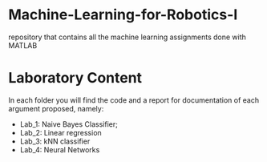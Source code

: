 # Machine-Learning-for-Robotics-I
repository that contains all the machine learning assignments done with MATLAB
# Laboratory Content
In each folder you will find the code and a report for documentation of each argument proposed, namely:
* Lab_1: Naive Bayes Classifier;
* Lab_2: Linear regression
* Lab_3: kNN classifier 
* Lab_4: Neural Networks
